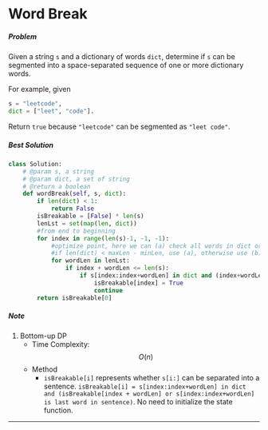 # Word Break
##### Problem
Given a string `s` and a dictionary of words `dict`, determine if `s` can be segmented into a space-separated sequence of one or more dictionary words.

For example, given
```python
s = "leetcode",
dict = ["leet", "code"].
```

Return `true` because `"leetcode"` can be segmented as `"leet code"`.
##### Best Solution
```python
class Solution:
    # @param s, a string
    # @param dict, a set of string
    # @return a boolean
    def wordBreak(self, s, dict):
        if len(dict) < 1:
            return False
        isBreakable = [False] * len(s)
        lenLst = set(map(len, dict))
        #from end to beginning
        for index in range(len(s)-1, -1, -1):
            #optimize point, here we can (a) check all words in dict or (b) check all valid length in s[index: index+wordLen]
            #if len(dict) < maxLen - minLen, use (a), otherwise use (b)
            for wordLen in lenLst:
                if index + wordLen <= len(s):
                    if s[index:index+wordLen] in dict and (index+wordLen == len(s) or isBreakable[index + wordLen]):
                        isBreakable[index] = True
                        continue
        return isBreakable[0]
```
##### Note
1. Bottom-up DP
    * Time Complexity: $$O(n)$$
    * Method
        * `isBreakable[i]` represents whether `s[i:]` can be separated into  a sentence. `isBreakable[i] = s[index:index+wordLen] in dict and (isBreakable[index + wordLen] or s[index:index+wordLen] is last word in sentence)`. No need to initialize the state function.

--------------

